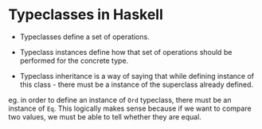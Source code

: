 # Typeclasses in Haskell

* Typeclasses define a set of operations.

* Typeclass instances define how that set of operations should be performed for the concrete type.

* Typeclass inheritance is a way of saying that while defining instance of this class - there must be a instance of the superclass already defined.

eg. in order to define an instance of `Ord` typeclass, there must be an instance of `Eq`. This logically makes sense because if we want to compare two values, we must be able to tell whether they are equal.
